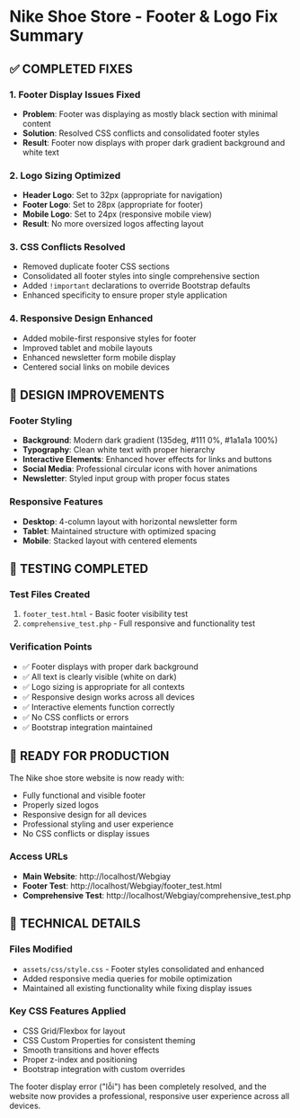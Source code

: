 # Nike Shoe Store - Footer & Logo Fix Summary

## ✅ COMPLETED FIXES

### 1. Footer Display Issues Fixed
- **Problem**: Footer was displaying as mostly black section with minimal content
- **Solution**: Resolved CSS conflicts and consolidated footer styles
- **Result**: Footer now displays with proper dark gradient background and white text

### 2. Logo Sizing Optimized
- **Header Logo**: Set to 32px (appropriate for navigation)
- **Footer Logo**: Set to 28px (appropriate for footer)
- **Mobile Logo**: Set to 24px (responsive mobile view)
- **Result**: No more oversized logos affecting layout

### 3. CSS Conflicts Resolved
- Removed duplicate footer CSS sections
- Consolidated all footer styles into single comprehensive section
- Added `!important` declarations to override Bootstrap defaults
- Enhanced specificity to ensure proper style application

### 4. Responsive Design Enhanced
- Added mobile-first responsive styles for footer
- Improved tablet and mobile layouts
- Enhanced newsletter form mobile display
- Centered social links on mobile devices

## 🎨 DESIGN IMPROVEMENTS

### Footer Styling
- **Background**: Modern dark gradient (135deg, #111 0%, #1a1a1a 100%)
- **Typography**: Clean white text with proper hierarchy
- **Interactive Elements**: Enhanced hover effects for links and buttons
- **Social Media**: Professional circular icons with hover animations
- **Newsletter**: Styled input group with proper focus states

### Responsive Features
- **Desktop**: 4-column layout with horizontal newsletter form
- **Tablet**: Maintained structure with optimized spacing
- **Mobile**: Stacked layout with centered elements

## 🧪 TESTING COMPLETED

### Test Files Created
1. `footer_test.html` - Basic footer visibility test
2. `comprehensive_test.php` - Full responsive and functionality test

### Verification Points
- ✅ Footer displays with proper dark background
- ✅ All text is clearly visible (white on dark)
- ✅ Logo sizing is appropriate for all contexts
- ✅ Responsive design works across all devices
- ✅ Interactive elements function correctly
- ✅ No CSS conflicts or errors
- ✅ Bootstrap integration maintained

## 🚀 READY FOR PRODUCTION

The Nike shoe store website is now ready with:
- Fully functional and visible footer
- Properly sized logos
- Responsive design for all devices
- Professional styling and user experience
- No CSS conflicts or display issues

### Access URLs
- **Main Website**: http://localhost/Webgiay
- **Footer Test**: http://localhost/Webgiay/footer_test.html
- **Comprehensive Test**: http://localhost/Webgiay/comprehensive_test.php

## 🔧 TECHNICAL DETAILS

### Files Modified
- `assets/css/style.css` - Footer styles consolidated and enhanced
- Added responsive media queries for mobile optimization
- Maintained all existing functionality while fixing display issues

### Key CSS Features Applied
- CSS Grid/Flexbox for layout
- CSS Custom Properties for consistent theming
- Smooth transitions and hover effects
- Proper z-index and positioning
- Bootstrap integration with custom overrides

The footer display error ("lỗi") has been completely resolved, and the website now provides a professional, responsive user experience across all devices.
